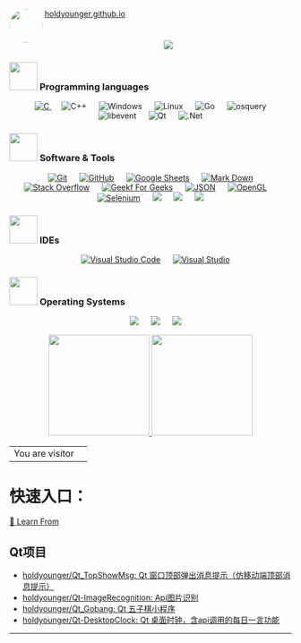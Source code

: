 <!--
**holdyounger/holdyounger** is a ✨ _special_ ✨ repository because its `README.md` (this file) appears on your GitHub profile.

Here are some ideas to get you started:

- 🔭 I’m currently working on ...
- 🌱 I’m currently learning ...
- 👯 I’m looking to collaborate on ...
- 🤔 I’m looking for help with ...
- 💬 Ask me about ...
- 📫 How to reach me: ...
- 😄 Pronouns: ...
- ⚡ Fun fact: ...
-->


<img align="left" style="border-radius: 50% !important;" alt src="https://avatars.githubusercontent.com/u/88082435?s=400&v=4" width="60" width="60"> [holdyounger.github.io](holdyounger.github.io)

<h1 align="center"> <a href="https://sunguoqi.com/"> <img src="https://readme-typing-svg.herokuapp.com/?font=Ma+Shan+Zheng&lines=人生是狂野，不是轨道;学而不思则罔，思而不学则殆;固执无罪，梦想无价;开心最重要;行千里路，读万卷书&center=true&size=27"> </a> </h1>

### <picture> <img src = "https://github.com/7oSkaaa/7oSkaaa/blob/main/Images/Programming_Languages.gif?raw=true" width = 50px>  </picture> Programming languages

<p align="center"> 
  &emsp; 
  <a href="https://www.cprogramming.com/" target="_blank"> 
    <img alt="C" src="https://img.shields.io/badge/C%20-%232370ED.svg?style=plastic&logo=c&logoColor=white">
  </a> 
  &emsp;
    <img alt="C++" src="https://img.shields.io/badge/C++%20-%2300599C.svg?style=plastic&logo=c%2B%2B&logoColor=white">
  &emsp; 
     <img alt="Windows" src="https://img.shields.io/badge/OS-Windows-%23426ab3.svg?style=plastic&logoColor=black">
  &emsp;
     <img alt="Linux" src="https://img.shields.io/badge/OS-Linux-%23f58220.svg?style=plastic&logoColor=black">
  &emsp;
    <img alt="Go" src="https://img.shields.io/badge/Go-%232a5caa.svg?style=plastic&logo=Go&logoColor=white">
  &emsp;
    <img alt="osquery" src="https://img.shields.io/badge/osquery-%232a5caa.svg?style=plastic&logoColor=white">
  &emsp;
    <img alt="libevent" src="https://img.shields.io/badge/libevent-%235f3c23.svg?style=plastic&logoColor=white">
  &emsp;
   <img alt="Qt" src="https://img.shields.io/badge/Qt5-%237fb80e?style=plastic&logo=Qt&logoColor=white">
  &emsp;
  <img alt=".Net" src="https://img.shields.io/badge/.Net-%23512BD4?style=plastic&logo=.Net&logoColor=white">
</p>

 ### <picture> <img src = "https://github.com/7oSkaaa/7oSkaaa/blob/main/Images/Software_Tools.gif?raw=true" width = 50px>  </picture> Software & Tools
 
<p align="center">
  &emsp;
    <a href="#"><img alt="Git" src="https://img.shields.io/badge/Git%20-%23F05033.svg?style=plastic&logo=git&logoColor=white"></a>
  &emsp;
    <a href="#"><img alt="GitHub" src="https://img.shields.io/badge/github-%23181717.svg?style=plastic&logo=github&logoColor=white"></a>
  &emsp;
    <a href="#"><img alt="Google Sheets" src="https://img.shields.io/badge/Google%20Sheets%20-%2334A853.svg?style=plastic&logo=google%20sheets&logoColor=white"></a>
  &emsp;
    <a href="#"><img alt="Mark Down" src="https://img.shields.io/badge/Markdown-000000?style=plastic&logo=markdown&logoColor=white"></a>
  &emsp;
    <a href="#"><img alt="Stack Overflow" src="https://img.shields.io/badge/-Stack%20Overflow-FE7A16?style=plastic&logo=stack-overflow&logoColor=white"></a>
  &emsp;
    <a href="#"><img alt="Geekf For Geeks" src="https://img.shields.io/badge/geeksforgeeks-%230F9D58.svg?style=plastic&logo=geeksforgeeks&logoColor=white"></a>
  &emsp;
    <a href="#"><img alt="JSON" img src="https://img.shields.io/badge/json-%23000000.svg?style=plastic&logo=json&logoColor=white"></a>
  &emsp;
    <a href="#"><img alt="OpenGL" src="https://img.shields.io/badge/opengl-%235586A4.svg?style=plastic&logo=opengl&logoColor=white"></a>
  &emsp;
    <a href="#"><img alt="Selenium" src="https://img.shields.io/badge/selenium-%2343B02A.svg?&style=plastic&logo=selenium&logoColor=white"></a>
    &emsp;
    <a href="#"><img src="https://img.shields.io/badge/latex-%23008080.svg?&style=plastic&logo=latex&logoColor=white" /></a>
    &emsp;
    <a href="#"><img src="https://img.shields.io/badge/django-%23092E20.svg?&style=plastic&logo=django&logoColor=white" /></a>
    &emsp;
    <a href="#"><img src="https://img.shields.io/badge/mysql-%234479A1.svg?&style=plastic&logo=mysql&logoColor=white"/></a>
</p>

 ### <picture> <img src = "https://github.com/7oSkaaa/7oSkaaa/blob/main/Images/IDEs.gif?raw=true" width = 50px>  </picture> IDEs
 
<p align="center">
  &emsp;
    <a href="#"><img alt="Visual Studio Code" src="https://img.shields.io/badge/Visual%20Studio%20Code-0078d7.svg?style=plastic&logo=visual-studio-code&logoColor=white"></a>
  &emsp;
    <a href="#"><img alt="Visual Studio" src="https://img.shields.io/badge/Visual%20Studio-%23512BD4?style=plastic&logo=visual-studio&logoColor=white" /></a>
</p>

 ### <picture> <img src = "https://github.com/7oSkaaa/7oSkaaa/blob/main/Images/OS.gif?raw=true" width = 50px>  </picture> Operating Systems
 
<p align="center">
  &emsp;
    <a href="#"><img src="https://img.shields.io/badge/Linux-FCC624?style=plastic&logo=linux&logoColor=black"></a>
  &emsp;
    <a href="#"><img src="https://img.shields.io/badge/Ubuntu-E95420?style=plastic&logo=ubuntu&logoColor=white"></a>
  &emsp;
    <a href="#"><img src="https://img.shields.io/badge/Windows-0078D6?style=plastic&logo=windows&logoColor=white"></a>
</p>

<p align="center">
<a href="https://github.com/holdyounger">
  <img height="180em" src="https://github-readme-stats-eight-theta.vercel.app/api?username=holdyounger&show_icons=true&theme=algolia&include_all_commits=true&count_private=true"/>
  <img height="180em" src="https://github-readme-stats-eight-theta.vercel.app/api/top-langs/?username=holdyounger&layout=compact&langs_count=8&theme=algolia"/>
</a>
</p>

<table align="center" style="border:0;">
  <tr style="border:0;">
    <td>You are visitor</td>
    <td><img src="https://profile-counter.glitch.me/holdyounger/count.svg" alt="" /></td>
  </tr>
</table>



# 快速入口：

[🧵 Learn From](https://github.com/holdyounger/ScopeBlog)

## Qt项目
- [holdyounger/Qt\_TopShowMsg: Qt 窗口顶部弹出消息提示（仿移动端顶部消息提示）](https://github.com/holdyounger/Qt_TopShowMsg)
- [holdyounger/Qt-ImageRecognition: Api图片识别](https://github.com/holdyounger/Qt-ImageRecognition)
- [holdyounger/Qt\_Gobang: Qt 五子棋小程序](https://github.com/holdyounger/Qt_Gobang)
- [holdyounger/Qt-DesktopClock: Qt 桌面时钟，含api调用的每日一言功能](https://github.com/holdyounger/Qt-DesktopClock)

---
